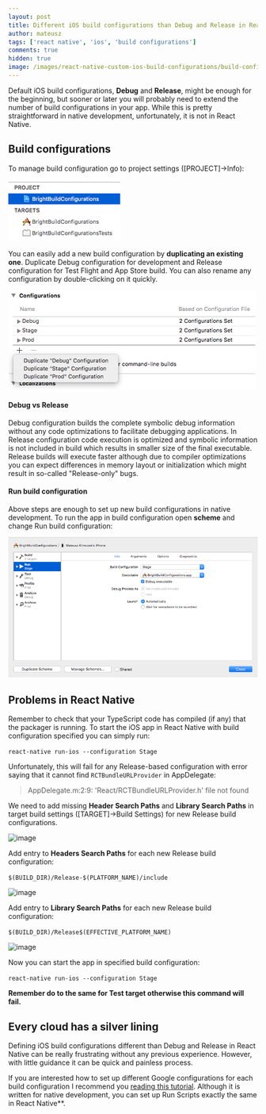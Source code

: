 ```yaml
---
layout: post
title: Different iOS build configurations than Debug and Release in React Native
author: mateusz
tags: ['react native', 'ios', 'build configurations']
comments: true
hidden: true
image: /images/react-native-custom-ios-build-configurations/build-configurations.png
---
```


Default iOS build configurations, **Debug** and **Release**, might be enough for the beginning, but sooner or later you will probably need to extend the number of build configurations in your app. While this is pretty straightforward in native development, unfortunately, it is not in React Native.

## Build configurations

To manage build configuration go to project settings ([PROJECT]->Info):

![image](/images/react-native-custom-ios-build-configurations/project-target.png)

You can easily add a new build configuration by **duplicating an existing one**. Duplicate Debug configuration for development and Release configuration for Test Flight and App Store build. You can also rename any configuration by double-clicking on it quickly.

![image](/images/react-native-custom-ios-build-configurations/build-configurations.png)

#### Debug vs Release

Debug configuration builds the complete symbolic debug information without any code optimizations to facilitate debugging applications. In Release configuration code execution is optimized and symbolic information is not included in build which results in smaller size of the final executable. Release builds will execute faster although due to compiler optimizations you can expect differences in memory layout or initialization which might result in so-called "Release-only" bugs.

#### Run build configuration

Above steps are enough to set up new build configurations in native development. To run the app in build configuration open **scheme** and change Run build configuration:

![image](/images/react-native-custom-ios-build-configurations/select-build-configuration.png)

## Problems in React Native

Remember to check that your TypeScript code has compiled (if any) that the packager is running. To start the iOS app in React Native with build configuration specified you can simply run:

```react-native run-ios --configuration Stage```

Unfortunately, this will fail for any Release-based configuration with error saying that it cannot find `RCTBundleURLProvider` in AppDelegate:

> AppDelegate.m:2:9: 'React/RCTBundleURLProvider.h' file not found

We need to add missing **Header Search Paths** and **Library Search Paths** in target build settings ([TARGET]->Build Settings) for new Release build configurations.

![image](/images/react-native-custom-ios-build-configurations/build-settings-search-paths.png)

Add entry to **Headers Search Paths** for each new Release build configuration:

```$(BUILD_DIR)/Release-$(PLATFORM_NAME)/include```

![image](/images/react-native-custom-ios-build-configurations/header-search-paths.png)

Add entry to **Library Search Paths** for each new Release build configuration:

```$(BUILD_DIR)/Release$(EFFECTIVE_PLATFORM_NAME)```

![image](/images/react-native-custom-ios-build-configurations/library-search-paths.png)

Now you can start the app in specified build configuration:

```react-native run-ios --configuration Stage```

**Remember do to the same for Test target otherwise this command will fail.**

## Every cloud has a silver lining

Defining iOS build configurations different than Debug and Release in React Native can be really frustrating without any previous experience. However, with little guidance it can be quick and painless process.

If you are interested how to set up different Google configurations for each build configuration I recommend you [reading this tutorial](https://brightinventions.pl/blog/ios-google-configuration-per-environment). Although it is written for native development, you can set up Run Scripts exactly the same in React Native**.
